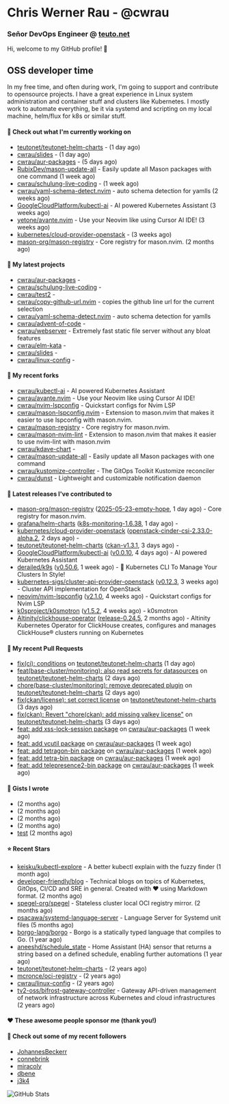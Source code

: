 # Chris Werner Rau - @cwrau
### Señor DevOps Engineer @ [teuto.net](https://teuto.net)

Hi, welcome to my GitHub profile! 👋

## OSS developer time
In my free time, and often during work, I'm going to support and contribute to opensource projects. I have a great experience in Linux system administration and container stuff and clusters like Kubernetes. I mostly work to automate everything, be it via systemd and scripting on my local machine, helm/flux for k8s or similar stuff.

#### 👷 Check out what I'm currently working on

- [teutonet/teutonet-helm-charts](https://github.com/teutonet/teutonet-helm-charts) -  (1 day ago)
- [cwrau/slides](https://github.com/cwrau/slides) -  (1 day ago)
- [cwrau/aur-packages](https://github.com/cwrau/aur-packages) -  (5 days ago)
- [RubixDev/mason-update-all](https://github.com/RubixDev/mason-update-all) - Easily update all Mason packages with one command (1 week ago)
- [cwrau/schulung-live-coding](https://github.com/cwrau/schulung-live-coding) -  (1 week ago)
- [cwrau/yaml-schema-detect.nvim](https://github.com/cwrau/yaml-schema-detect.nvim) - auto schema detection for yamlls (2 weeks ago)
- [GoogleCloudPlatform/kubectl-ai](https://github.com/GoogleCloudPlatform/kubectl-ai) - AI powered Kubernetes Assistant (3 weeks ago)
- [yetone/avante.nvim](https://github.com/yetone/avante.nvim) - Use your Neovim like using Cursor AI IDE! (3 weeks ago)
- [kubernetes/cloud-provider-openstack](https://github.com/kubernetes/cloud-provider-openstack) -  (3 weeks ago)
- [mason-org/mason-registry](https://github.com/mason-org/mason-registry) - Core registry for mason.nvim. (2 months ago)

#### 🌱 My latest projects

- [cwrau/aur-packages](https://github.com/cwrau/aur-packages) - 
- [cwrau/schulung-live-coding](https://github.com/cwrau/schulung-live-coding) - 
- [cwrau/test2](https://github.com/cwrau/test2) - 
- [cwrau/copy-github-url.nvim](https://github.com/cwrau/copy-github-url.nvim) - copies the github line url for the current selection
- [cwrau/yaml-schema-detect.nvim](https://github.com/cwrau/yaml-schema-detect.nvim) - auto schema detection for yamlls
- [cwrau/advent-of-code](https://github.com/cwrau/advent-of-code) - 
- [cwrau/webserver](https://github.com/cwrau/webserver) - Extremely fast static file server without any bloat features
- [cwrau/elm-kata](https://github.com/cwrau/elm-kata) - 
- [cwrau/slides](https://github.com/cwrau/slides) - 
- [cwrau/linux-config](https://github.com/cwrau/linux-config) - 

#### 🍴 My recent forks

- [cwrau/kubectl-ai](https://github.com/cwrau/kubectl-ai) - AI powered Kubernetes Assistant
- [cwrau/avante.nvim](https://github.com/cwrau/avante.nvim) - Use your Neovim like using Cursor AI IDE!
- [cwrau/nvim-lspconfig](https://github.com/cwrau/nvim-lspconfig) - Quickstart configs for Nvim LSP
- [cwrau/mason-lspconfig.nvim](https://github.com/cwrau/mason-lspconfig.nvim) - Extension to mason.nvim that makes it easier to use lspconfig with mason.nvim.
- [cwrau/mason-registry](https://github.com/cwrau/mason-registry) - Core registry for mason.nvim.
- [cwrau/mason-nvim-lint](https://github.com/cwrau/mason-nvim-lint) - Extension to mason.nvim that makes it easier to use nvim-lint with mason.nvim
- [cwrau/kdave-chart](https://github.com/cwrau/kdave-chart) - 
- [cwrau/mason-update-all](https://github.com/cwrau/mason-update-all) - Easily update all Mason packages with one command
- [cwrau/kustomize-controller](https://github.com/cwrau/kustomize-controller) - The GitOps Toolkit Kustomize reconciler
- [cwrau/dunst](https://github.com/cwrau/dunst) - Lightweight and customizable notification daemon

#### 🔭 Latest releases I've contributed to

- [mason-org/mason-registry](https://github.com/mason-org/mason-registry) ([2025-05-23-empty-hope](https://github.com/mason-org/mason-registry/releases/tag/2025-05-23-empty-hope), 1 day ago) - Core registry for mason.nvim.
- [grafana/helm-charts](https://github.com/grafana/helm-charts) ([k8s-monitoring-1.6.38](https://github.com/grafana/helm-charts/releases/tag/k8s-monitoring-1.6.38), 1 day ago) - 
- [kubernetes/cloud-provider-openstack](https://github.com/kubernetes/cloud-provider-openstack) ([openstack-cinder-csi-2.33.0-alpha.2](https://github.com/kubernetes/cloud-provider-openstack/releases/tag/openstack-cinder-csi-2.33.0-alpha.2), 2 days ago) - 
- [teutonet/teutonet-helm-charts](https://github.com/teutonet/teutonet-helm-charts) ([ckan-v1.3.1](https://github.com/teutonet/teutonet-helm-charts/releases/tag/ckan-v1.3.1), 3 days ago) - 
- [GoogleCloudPlatform/kubectl-ai](https://github.com/GoogleCloudPlatform/kubectl-ai) ([v0.0.10](https://github.com/GoogleCloudPlatform/kubectl-ai/releases/tag/v0.0.10), 4 days ago) - AI powered Kubernetes Assistant
- [derailed/k9s](https://github.com/derailed/k9s) ([v0.50.6](https://github.com/derailed/k9s/releases/tag/v0.50.6), 1 week ago) - 🐶 Kubernetes CLI To Manage Your Clusters In Style!
- [kubernetes-sigs/cluster-api-provider-openstack](https://github.com/kubernetes-sigs/cluster-api-provider-openstack) ([v0.12.3](https://github.com/kubernetes-sigs/cluster-api-provider-openstack/releases/tag/v0.12.3), 3 weeks ago) - Cluster API implementation for OpenStack
- [neovim/nvim-lspconfig](https://github.com/neovim/nvim-lspconfig) ([v2.1.0](https://github.com/neovim/nvim-lspconfig/releases/tag/v2.1.0), 4 weeks ago) - Quickstart configs for Nvim LSP
- [k0sproject/k0smotron](https://github.com/k0sproject/k0smotron) ([v1.5.2](https://github.com/k0sproject/k0smotron/releases/tag/v1.5.2), 4 weeks ago) - k0smotron
- [Altinity/clickhouse-operator](https://github.com/Altinity/clickhouse-operator) ([release-0.24.5](https://github.com/Altinity/clickhouse-operator/releases/tag/release-0.24.5), 2 months ago) - Altinity Kubernetes Operator for ClickHouse creates, configures and manages ClickHouse® clusters running on Kubernetes

#### 🔨 My recent Pull Requests

- [fix(ci): conditions](https://github.com/teutonet/teutonet-helm-charts/pull/1481) on [teutonet/teutonet-helm-charts](https://github.com/teutonet/teutonet-helm-charts) (1 day ago)
- [feat(base-cluster/monitoring): also read secrets for datasources](https://github.com/teutonet/teutonet-helm-charts/pull/1479) on [teutonet/teutonet-helm-charts](https://github.com/teutonet/teutonet-helm-charts) (2 days ago)
- [chore(base-cluster/monitoring): remove deprecated plugin](https://github.com/teutonet/teutonet-helm-charts/pull/1478) on [teutonet/teutonet-helm-charts](https://github.com/teutonet/teutonet-helm-charts) (2 days ago)
- [fix(ckan/license): set correct license](https://github.com/teutonet/teutonet-helm-charts/pull/1476) on [teutonet/teutonet-helm-charts](https://github.com/teutonet/teutonet-helm-charts) (3 days ago)
- [fix(ckan): Revert "chore(ckan): add missing valkey license"](https://github.com/teutonet/teutonet-helm-charts/pull/1474) on [teutonet/teutonet-helm-charts](https://github.com/teutonet/teutonet-helm-charts) (3 days ago)
- [feat: add xss-lock-session package](https://github.com/cwrau/aur-packages/pull/26) on [cwrau/aur-packages](https://github.com/cwrau/aur-packages) (1 week ago)
- [feat: add vcutil package](https://github.com/cwrau/aur-packages/pull/25) on [cwrau/aur-packages](https://github.com/cwrau/aur-packages) (1 week ago)
- [feat: add tetragon-bin package](https://github.com/cwrau/aur-packages/pull/24) on [cwrau/aur-packages](https://github.com/cwrau/aur-packages) (1 week ago)
- [feat: add tetra-bin package](https://github.com/cwrau/aur-packages/pull/23) on [cwrau/aur-packages](https://github.com/cwrau/aur-packages) (1 week ago)
- [feat: add telepresence2-bin package](https://github.com/cwrau/aur-packages/pull/22) on [cwrau/aur-packages](https://github.com/cwrau/aur-packages) (1 week ago)

#### 📓 Gists I wrote

- [](https://gist.github.com/85c73a60676b98638dc9789155cef9b3) (2 months ago)
- [](https://gist.github.com/69a382004ce7326d792ff10d6c26e553) (2 months ago)
- [](https://gist.github.com/f0bf8a208067c4bce5e8731c4caf5adc) (2 months ago)
- [](https://gist.github.com/997058533974174c5317135b3a4f0329) (2 months ago)
- [test](https://gist.github.com/3caaaa92ab8f3dc19895ff1a54c3fd54) (2 months ago)

#### ⭐ Recent Stars

- [keisku/kubectl-explore](https://github.com/keisku/kubectl-explore) - A better kubectl explain with the fuzzy finder (1 month ago)
- [developer-friendly/blog](https://github.com/developer-friendly/blog) - Technical blogs on topics of Kubernetes, GitOps, CI/CD and SRE in general. Created with ❤️ using Markdown format. (2 months ago)
- [spegel-org/spegel](https://github.com/spegel-org/spegel) - Stateless cluster local OCI registry mirror. (2 months ago)
- [psacawa/systemd-language-server](https://github.com/psacawa/systemd-language-server) - Language Server for Systemd unit files (5 months ago)
- [borgo-lang/borgo](https://github.com/borgo-lang/borgo) - Borgo is a statically typed language that compiles to Go. (1 year ago)
- [aneeshd/schedule_state](https://github.com/aneeshd/schedule_state) - Home Assistant (HA) sensor that returns a string based on a defined schedule, enabling further automations (1 year ago)
- [teutonet/teutonet-helm-charts](https://github.com/teutonet/teutonet-helm-charts) -  (2 years ago)
- [mcronce/oci-registry](https://github.com/mcronce/oci-registry) -  (2 years ago)
- [cwrau/linux-config](https://github.com/cwrau/linux-config) -  (2 years ago)
- [tv2-oss/bifrost-gateway-controller](https://github.com/tv2-oss/bifrost-gateway-controller) - Gateway API-driven management of network infrastructure across Kubernetes and cloud infrastructures (2 years ago)

#### ❤️ These awesome people sponsor me (thank you!)


#### 👯 Check out some of my recent followers

- [JohannesBeckerr](https://github.com/JohannesBeckerr)
- [connebrink](https://github.com/connebrink)
- [miracoly](https://github.com/miracoly)
- [dbene](https://github.com/dbene)
- [j3k4](https://github.com/j3k4)

![GitHub Stats](https://github-readme-stats.vercel.app/api?username=cwrau&count_private=false&theme=tokyonight&show_icons=true)
